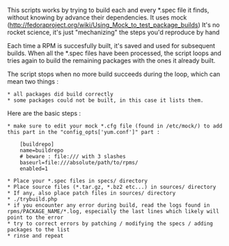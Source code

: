 This scripts works by trying to build each and every *.spec file it finds, without knowing by advance their dependencies.
It uses mock (http://fedoraproject.org/wiki/Using_Mock_to_test_package_builds)
It's no rocket science, it's just "mechanizing" the steps you'd reproduce by hand 

Each time a RPM is succesfully built, it's saved and used for subsequent builds.
When all the *.spec files have been processed, the script loops and tries again to build the remaining packages with the ones it already built.

The script stops when no more build succeeds during the loop, which can mean two things :
	
	* all packages did build correctly
	* some packages could not be built, in this case it lists them.

Here are the basic steps :

	* make sure to edit your mock *.cfg file (found in /etc/mock/) to add this part in the "config_opts['yum.conf']" part :
		
		[buildrepo]
		name=buildrepo
		# beware : file:/// with 3 slashes
		baseurl=file:///absolute/path/to/rpms/
		enabled=1

	* Place your *.spec files in specs/ directory
	* Place source files (*.tar.gz, *.bz2 etc...) in sources/ directory
	* If any, also place patch files in sources/ directory
	* ./trybuild.php
	* if you encounter any error during build, read the logs found in rpms/PACKAGE_NAME/*.log, especially the last lines which likely will point to the error
	* try to correct errors by patching / modifying the specs / adding packages to the list
	* rinse and repeat
	